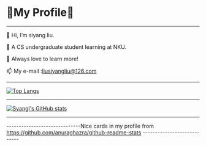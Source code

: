 # 👻My Profile👻
____________________________________________________________________________
👋 Hi, I’m siyang liu. 
 
 🌱 A CS undergraduate student learning at NKU.
 
 📓 Always love to learn more!
 
 📫 My e-mail :liusiyangliu@126.com
____________________________________________________________________________
  [![Top Langs](https://github-readme-stats.vercel.app/api/top-langs/?username=syangl&layout=compact)](https://github.com/syangl/github-readme-stats)
____________________________________________________________________________
  [![Syangl's GitHub stats](https://github-readme-stats.vercel.app/api?username=syangl&hide=contribs,prs&theme=tokyonight)](https://github.com/syangl/github-readme-stats)
____________________________________________________________________________
------------------------------Nice cards in my profile from https://github.com/anuraghazra/github-readme-stats ----------------------------
<!---
syangl/syangl is a ✨ special ✨ repository because its `README.md` (this file) appears on your GitHub profile.
You can click the Preview link to take a look at your changes.
--->
